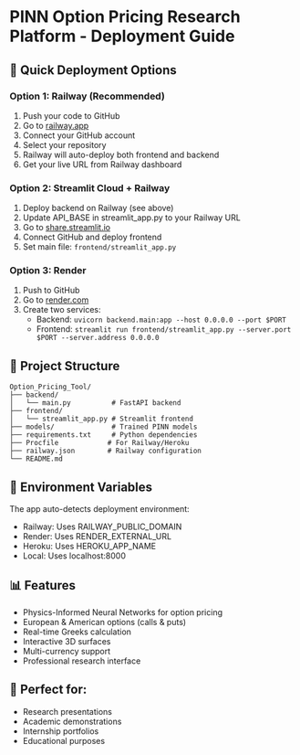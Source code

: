 # PINN Option Pricing Research Platform - Deployment Guide

## 🚀 Quick Deployment Options

### Option 1: Railway (Recommended)
1. Push your code to GitHub
2. Go to [railway.app](https://railway.app)
3. Connect your GitHub account
4. Select your repository
5. Railway will auto-deploy both frontend and backend
6. Get your live URL from Railway dashboard

### Option 2: Streamlit Cloud + Railway
1. Deploy backend on Railway (see above)
2. Update API_BASE in streamlit_app.py to your Railway URL
3. Go to [share.streamlit.io](https://share.streamlit.io)
4. Connect GitHub and deploy frontend
5. Set main file: `frontend/streamlit_app.py`

### Option 3: Render
1. Push to GitHub
2. Go to [render.com](https://render.com)
3. Create two services:
   - Backend: `uvicorn backend.main:app --host 0.0.0.0 --port $PORT`
   - Frontend: `streamlit run frontend/streamlit_app.py --server.port $PORT --server.address 0.0.0.0`

## 📁 Project Structure
```
Option_Pricing_Tool/
├── backend/
│   └── main.py          # FastAPI backend
├── frontend/
│   └── streamlit_app.py # Streamlit frontend
├── models/              # Trained PINN models
├── requirements.txt     # Python dependencies
├── Procfile            # For Railway/Heroku
├── railway.json        # Railway configuration
└── README.md
```

## 🔧 Environment Variables
The app auto-detects deployment environment:
- Railway: Uses RAILWAY_PUBLIC_DOMAIN
- Render: Uses RENDER_EXTERNAL_URL  
- Heroku: Uses HEROKU_APP_NAME
- Local: Uses localhost:8000

## 📊 Features
- Physics-Informed Neural Networks for option pricing
- European & American options (calls & puts)
- Real-time Greeks calculation
- Interactive 3D surfaces
- Multi-currency support
- Professional research interface

## 🎯 Perfect for:
- Research presentations
- Academic demonstrations
- Internship portfolios
- Educational purposes
